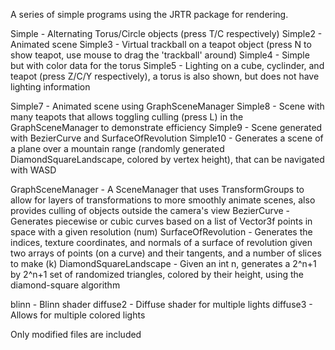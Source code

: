 A series of simple programs using the JRTR package for rendering.

Simple - Alternating Torus/Circle objects (press T/C respectively)
Simple2 - Animated scene
Simple3 - Virtual trackball on a teapot object (press N to show teapot, use mouse to drag the 'trackball' around)
Simple4 - Simple but with color data for the torus
Simple5 - Lighting on a cube, cyclinder, and teapot (press Z/C/Y respectively), a torus is also shown, but does not have lighting information

Simple7 - Animated scene using GraphSceneManager
Simple8 - Scene with many teapots that allows toggling culling (press L) in the GraphSceneManager to demonstrate efficiency
Simple9 - Scene generated with BezierCurve and SurfaceOfRevolution
Simple10 - Generates a scene of a plane over a mountain range (randomly generated DiamondSquareLandscape, colored by vertex height), that can be navigated with WASD

GraphSceneManager - A SceneManager that uses TransformGroups to allow for layers of transformations to more smoothly animate scenes, also provides culling of objects outside the camera's view
BezierCurve - Generates piecewise or cubic curves based on a list of Vector3f points in space with a given resolution (num)
SurfaceOfRevolution - Generates the indices, texture coordinates, and normals of a surface of revolution given two arrays of points (on a curve) and their tangents, and a number of slices to make (k)
DiamondSquareLandscape - Given an int n, generates a 2^n+1 by 2^n+1 set of randomized triangles, colored by their height, using the diamond-square algorithm

blinn - Blinn shader
diffuse2 - Diffuse shader for multiple lights
diffuse3 - Allows for multiple colored lights

Only modified files are included